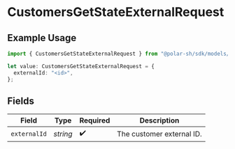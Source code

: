 # CustomersGetStateExternalRequest

## Example Usage

```typescript
import { CustomersGetStateExternalRequest } from "@polar-sh/sdk/models/operations/customersgetstateexternal.js";

let value: CustomersGetStateExternalRequest = {
  externalId: "<id>",
};
```

## Fields

| Field                     | Type                      | Required                  | Description               |
| ------------------------- | ------------------------- | ------------------------- | ------------------------- |
| `externalId`              | *string*                  | :heavy_check_mark:        | The customer external ID. |